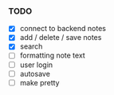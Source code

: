 ###  TODO

- [x] connect to backend notes
- [x] add / delete / save notes 
- [x] search
- [ ] formatting note text
- [ ] user login
- [ ] autosave
- [ ] make pretty
